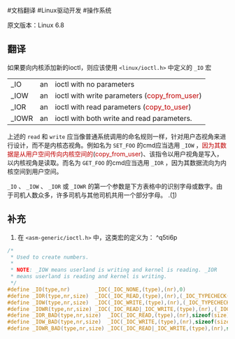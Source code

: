 #文档翻译 #Linux驱动开发 #操作系统

原文版本：Linux 6.8

## 翻译

如果要向内核添加新的ioctl，则应该使用 `<linux/ioctl.h>` 中定义的 `_IO` 宏

|       |     |                                                                           |
| ----- | --- | ------------------------------------------------------------------------- |
| _IO   | an  | ioctl with no parameters                                                  |
| _IOW  | an  | ioctl with write parameters (<font color="#c00000">copy_from_user</font>) |
| _IOR  | an  | ioctl with read parameters (<font color="#c00000">copy_to_user</font>)    |
| _IOWR | an  | ioctl with both write and read parameters.                                |
上述的 `read` 和 `write` 应当像普通系统调用的命名规则一样，针对用户态视角来进行设计，而不是内核态视角。例如名为 `SET_FOO` 的cmd应当选用 `_IOW` ，<font color="#c00000">因为其数据是从用户空间传向内核空间的</font>(<font color="#c00000">copy_from_user</font>)、该指令以用户视角是写入，以内核视角是读取。而名为 `GET_FOO` 的cmd应当选用 `_IOR` ，因为其数据流向为内核空间到用户空间。

`_IO` 、 `_IOW` 、 `_IOR` 或 `_IOWR` 的第一个参数是下方表格中的识别字母或数字。由于司机人数众多，许多司机与其他司机共用一个部分字母。
.([1](ioctl-number.rst#^q5ti6p))
## 补充

1. 在 `<asm-generic/ioctl.h>` 中，这类宏的定义为： ^q5ti6p
```C
/*
 * Used to create numbers.
 *
 * NOTE: _IOW means userland is writing and kernel is reading. _IOR
 * means userland is reading and kernel is writing.
 */
#define _IO(type,nr)		_IOC(_IOC_NONE,(type),(nr),0)
#define _IOR(type,nr,size)	_IOC(_IOC_READ,(type),(nr),(_IOC_TYPECHECK(size)))
#define _IOW(type,nr,size)	_IOC(_IOC_WRITE,(type),(nr),(_IOC_TYPECHECK(size)))
#define _IOWR(type,nr,size)	_IOC(_IOC_READ|_IOC_WRITE,(type),(nr),(_IOC_TYPECHECK(size)))
#define _IOR_BAD(type,nr,size)	_IOC(_IOC_READ,(type),(nr),sizeof(size))
#define _IOW_BAD(type,nr,size)	_IOC(_IOC_WRITE,(type),(nr),sizeof(size))
#define _IOWR_BAD(type,nr,size)	_IOC(_IOC_READ|_IOC_WRITE,(type),(nr),sizeof(size))
```

